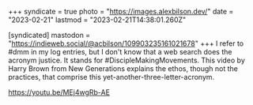 +++
syndicate = true
photo = "https://images.alexbilson.dev/"
date = "2023-02-21"
lastmod = "2023-02-21T14:38:01.260Z"

[syndicated]
mastodon = "https://indieweb.social/@acbilson/109903235161021678"
+++
I refer to #dmm in my log entries, but I don't know that a web search does the acronym justice. It stands for #DiscipleMakingMovements. This video by Harry Brown from New Generations explains the ethos, though not the practices, that comprise this yet-another-three-letter-acronym.

https://youtu.be/MEj4wgRb-AE